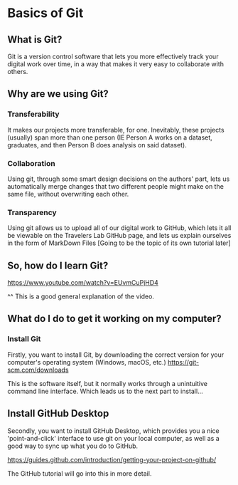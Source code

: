 # Basics of Git

## What is Git?

Git is a version control software that lets you more effectively track your digital work over time, in a way that makes it very easy to collaborate with others.

## Why are we using Git?

### Transferability

It makes our projects more transferable, for one. Inevitably, these projects (usually) span more than one person (IE Person A works on a dataset, graduates, and then Person B does analysis on said dataset).

### Collaboration

Using git, through some smart design decisions on the authors' part, lets us automatically merge changes that two different people might make on the same file, without overwriting each other.

### Transparency

Using git allows us to upload all of our digital work to GitHub, which lets it all be viewable on the Travelers Lab GitHub page, and lets us explain ourselves in the form of MarkDown Files [Going to be the topic of its own tutorial later]

## So, how do I learn Git?

https://www.youtube.com/watch?v=EUvmCuPjHD4

^^ This is a good general explanation of the video.

## What do I do to get it working on my computer?

### Install Git

Firstly, you want to install Git, by downloading the correct version for your computer's operating system (Windows, macOS, etc.)
https://git-scm.com/downloads

This is the software itself, but it normally works through a unintuitive command line interface. Which leads us to the next part to install...

## Install GitHub Desktop

Secondly, you want to install GitHub Desktop, which provides you a nice 'point-and-click' interface to use git on your local computer, as well as a good way to sync up what you do to GitHub.

https://guides.github.com/introduction/getting-your-project-on-github/

The GitHub tutorial will go into this in more detail.
